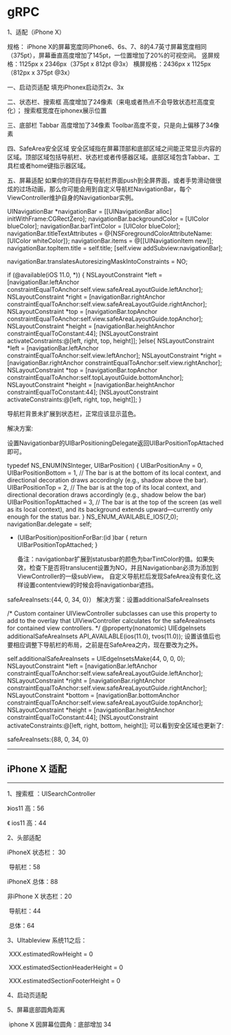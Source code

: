 # gRPC
1、适配（iPhone X）

规格：
iPhone X的屏幕宽度同iPhone6、6s、7、8的4.7英寸屏幕宽度相同（375pt），屏幕垂直高度增加了145pt，一位置增加了20%的可视空间。
竖屏规格：1125px x 2346px（375pt x 812pt @3x）
横屏规格：2436px x 1125px （812px x 375pt @3x）

一、启动页适配
填充iPhonex启动页2x、3x

二、状态栏、搜索框
高度增加了24像素（来电或者热点不会导致状态栏高度变化）；
搜索框宽度在iphonex展示位置

三、底部栏
Tabbar 高度增加了34像素
Toolbar高度不变，只是向上偏移了34像素

四、SafeArea安全区域
安全区域指在屏幕顶部和底部区域之间能正常显示内容的区域。顶部区域包括导航栏、状态栏或者传感器区域。底部区域包含Tabbar、工具栏或者home键指示器区域。

五、屏幕适配
如果你的项目存在导航栏界面push到全屏界面，或者手势滑动做很炫的过场动画，那么你可能会用到自定义导航栏NavigationBar，每个ViewController维护自身的Navigationbar实例。

UINavigationBar *navigationBar = [[UINavigationBar alloc] initWithFrame:CGRectZero];
navigationBar.backgroundColor = [UIColor blueColor];
navigationBar.barTintColor = [UIColor blueColor];
navigationBar.titleTextAttributes = @{NSForegroundColorAttributeName:[UIColor whiteColor]};
navigationBar.items = @[[UINavigationItem new]];
navigationBar.topItem.title = self.title;
[self.view addSubview:navigationBar];

navigationBar.translatesAutoresizingMaskIntoConstraints = NO;

if (@available(iOS 11.0, *)) {
    NSLayoutConstraint *left = [navigationBar.leftAnchor constraintEqualToAnchor:self.view.safeAreaLayoutGuide.leftAnchor];
    NSLayoutConstraint *right = [navigationBar.rightAnchor constraintEqualToAnchor:self.view.safeAreaLayoutGuide.rightAnchor];
    NSLayoutConstraint *top = [navigationBar.topAnchor constraintEqualToAnchor:self.view.safeAreaLayoutGuide.topAnchor];
    NSLayoutConstraint *height = [navigationBar.heightAnchor constraintEqualToConstant:44];
    [NSLayoutConstraint activateConstraints:@[left, right, top, height]];
}else{
    NSLayoutConstraint *left = [navigationBar.leftAnchor constraintEqualToAnchor:self.view.leftAnchor];
    NSLayoutConstraint *right = [navigationBar.rightAnchor constraintEqualToAnchor:self.view.rightAnchor];
    NSLayoutConstraint *top = [navigationBar.topAnchor constraintEqualToAnchor:self.topLayoutGuide.bottomAnchor];
    NSLayoutConstraint *height = [navigationBar.heightAnchor constraintEqualToConstant:44];
    [NSLayoutConstraint activateConstraints:@[left, right, top, height]];
}


导航栏背景未扩展到状态栏，正常应该显示蓝色。

解决方案:

设置Navigationbar的UIBarPositioningDelegate返回UIBarPositionTopAttached即可。

typedef NS_ENUM(NSInteger, UIBarPosition) {
    UIBarPositionAny = 0,
    UIBarPositionBottom = 1, // The bar is at the bottom of its local context, and directional decoration draws accordingly (e.g., shadow above the bar).
    UIBarPositionTop = 2, // The bar is at the top of its local context, and directional decoration draws accordingly (e.g., shadow below the bar)
    UIBarPositionTopAttached = 3, // The bar is at the top of the screen (as well as its local context), and its background extends upward—currently only enough for the status bar.
} NS_ENUM_AVAILABLE_IOS(7_0);
navigationBar.delegate = self;

- (UIBarPosition)positionForBar:(id <UIBarPositioning>)bar
  {
    return UIBarPositionTopAttached;
  }

  备注：navigationbar扩展到statusbar的颜色为barTintColor的值。如果失效，检查下是否将translucent设置为NO，并且Navigationbar必须为添加到ViewController的一级subView。
  自定义导航栏后发现SafeArea没有变化,这样设置contentview的时候会将navigationbar遮挡。

safeAreaInsets:{44, 0, 34, 0}）
解决方案：设置additionalSafeAreaInsets

/* Custom container UIViewController subclasses can use this property to add to the overlay
 that UIViewController calculates for the safeAreaInsets for contained view controllers.
 */
@property(nonatomic) UIEdgeInsets additionalSafeAreaInsets API_AVAILABLE(ios(11.0), tvos(11.0));
设置该值后也要相应调整下导航栏的布局，之前是在SafeArea之内，现在要改为之外。

self.additionalSafeAreaInsets = UIEdgeInsetsMake(44, 0, 0, 0);
NSLayoutConstraint *left = [navigationBar.leftAnchor constraintEqualToAnchor:self.view.safeAreaLayoutGuide.leftAnchor];
NSLayoutConstraint *right = [navigationBar.rightAnchor constraintEqualToAnchor:self.view.safeAreaLayoutGuide.rightAnchor];
NSLayoutConstraint *bottom = [navigationBar.bottomAnchor constraintEqualToAnchor:self.view.safeAreaLayoutGuide.topAnchor];
NSLayoutConstraint *height = [navigationBar.heightAnchor constraintEqualToConstant:44];
[NSLayoutConstraint activateConstraints:@[left, right, bottom, height]];
可以看到安全区域也更新了:

safeAreaInsets:{88, 0, 34, 0}



***

## iPhone X 适配

***

1、搜索框 ：UISearchController

》ios11  高：56

《 ios11 高：44

2、头部适配

iPhoneX     状态栏： 30

​                    导航栏：58   

iPhoneX       总体：88

非iPhone X  状态栏：20

​                     导航栏：44

​                     总体：64

3、UItableview 系统11之后：

​      XXX.estimatedRowHeight = 0

​      XXX.estimatedSectionHeaderHeight = 0

​      XXX.estimatedSectionFooterHeight = 0



4、启动页适配



5、屏幕底部圆角距离

​     iphone X 因屏幕位圆角：底部增加 34









